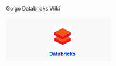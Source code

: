 Go go Databricks Wiki

[![Databricks.png](/.attachments/Databricks-e264aaf1-ee2d-4d54-80fe-62c69fb83bcd.png)](https://aka.ms/databrickswiki)


 